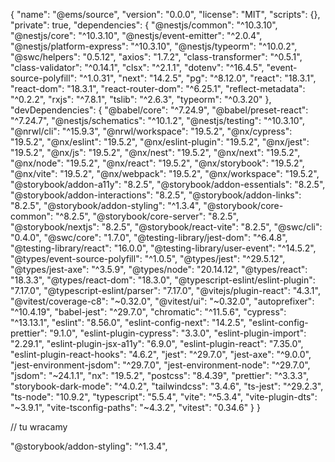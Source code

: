 {
  "name": "@ems/source",
  "version": "0.0.0",
  "license": "MIT",
  "scripts": {},
  "private": true,
  "dependencies": {
    "@nestjs/common": "^10.3.10",
    "@nestjs/core": "^10.3.10",
    "@nestjs/event-emitter": "^2.0.4",
    "@nestjs/platform-express": "^10.3.10",
    "@nestjs/typeorm": "^10.0.2",
    "@swc/helpers": "0.5.12",
    "axios": "1.7.2",
    "class-transformer": "^0.5.1",
    "class-validator": "^0.14.1",
    "clsx": "^2.1.1",
    "dotenv": "^16.4.5",
    "event-source-polyfill": "^1.0.31",
    "next": "14.2.5",
    "pg": "^8.12.0",
    "react": "18.3.1",
    "react-dom": "18.3.1",
    "react-router-dom": "^6.25.1",
    "reflect-metadata": "^0.2.2",
    "rxjs": "^7.8.1",
    "tslib": "^2.6.3",
    "typeorm": "^0.3.20"
  },
  "devDependencies": {
    "@babel/core": "^7.24.9",
    "@babel/preset-react": "^7.24.7",
    "@nestjs/schematics": "^10.1.2",
    "@nestjs/testing": "^10.3.10",
    "@nrwl/cli": "^15.9.3",
    "@nrwl/workspace": "19.5.2",
    "@nx/cypress": "19.5.2",
    "@nx/eslint": "19.5.2",
    "@nx/eslint-plugin": "19.5.2",
    "@nx/jest": "19.5.2",
    "@nx/js": "19.5.2",
    "@nx/nest": "19.5.2",
    "@nx/next": "19.5.2",
    "@nx/node": "19.5.2",
    "@nx/react": "19.5.2",
    "@nx/storybook": "19.5.2",
    "@nx/vite": "19.5.2",
    "@nx/webpack": "19.5.2",
    "@nx/workspace": "19.5.2",
    "@storybook/addon-a11y": "8.2.5",
    "@storybook/addon-essentials": "8.2.5",
    "@storybook/addon-interactions": "8.2.5",
    "@storybook/addon-links": "8.2.5",
    "@storybook/addon-styling": "^1.3.4",
    "@storybook/core-common": "^8.2.5",
    "@storybook/core-server": "8.2.5",
    "@storybook/nextjs": "8.2.5",
    "@storybook/react-vite": "8.2.5",
    "@swc/cli": "0.4.0",
    "@swc/core": "1.7.0",
    "@testing-library/jest-dom": "^6.4.8",
    "@testing-library/react": "16.0.0",
    "@testing-library/user-event": "^14.5.2",
    "@types/event-source-polyfill": "^1.0.5",
    "@types/jest": "^29.5.12",
    "@types/jest-axe": "^3.5.9",
    "@types/node": "20.14.12",
    "@types/react": "18.3.3",
    "@types/react-dom": "18.3.0",
    "@typescript-eslint/eslint-plugin": "7.17.0",
    "@typescript-eslint/parser": "7.17.0",
    "@vitejs/plugin-react": "4.3.1",
    "@vitest/coverage-c8": "~0.32.0",
    "@vitest/ui": "~0.32.0",
    "autoprefixer": "^10.4.19",
    "babel-jest": "^29.7.0",
    "chromatic": "^11.5.6",
    "cypress": "^13.13.1",
    "eslint": "8.56.0",
    "eslint-config-next": "14.2.5",
    "eslint-config-prettier": "9.1.0",
    "eslint-plugin-cypress": "3.3.0",
    "eslint-plugin-import": "2.29.1",
    "eslint-plugin-jsx-a11y": "6.9.0",
    "eslint-plugin-react": "7.35.0",
    "eslint-plugin-react-hooks": "4.6.2",
    "jest": "^29.7.0",
    "jest-axe": "^9.0.0",
    "jest-environment-jsdom": "^29.7.0",
    "jest-environment-node": "^29.7.0",
    "jsdom": "~24.1.1",
    "nx": "19.5.2",
    "postcss": "8.4.39",
    "prettier": "^3.3.3",
    "storybook-dark-mode": "^4.0.2",
    "tailwindcss": "3.4.6",
    "ts-jest": "^29.2.3",
    "ts-node": "10.9.2",
    "typescript": "5.5.4",
    "vite": "^5.3.4",
    "vite-plugin-dts": "~3.9.1",
    "vite-tsconfig-paths": "~4.3.2",
    "vitest": "0.34.6"
  }
}

// tu wracamy

"@storybook/addon-styling": "^1.3.4",